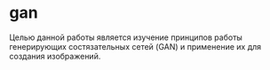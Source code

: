# gan

Целью данной работы является изучение принципов работы генерирующих состязательных сетей (GAN) и применение их для создания изображений.
